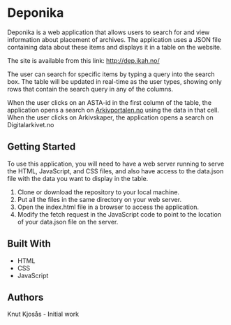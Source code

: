 # Deponika
Deponika is a web application that allows users to search for and view information about placement of archives. The application uses a JSON file containing data about these items and displays it in a table on the website.

The site is available from this link: http://dep.ikah.no/

The user can search for specific items by typing a query into the search box. The table will be updated in real-time as the user types, showing only rows that contain the search query in any of the columns.

When the user clicks on an ASTA-id in the first column of the table, the application opens a search on [Arkivportalen.no](http://www.arkivportalen.no) using the data in that cell. When the user clicks on Arkivskaper, the application opens a search on Digitalarkivet.no

## Getting Started
To use this application, you will need to have a web server running to serve the HTML, JavaScript, and CSS files, and also have access to the data.json file with the data you want to display in the table.

1. Clone or download the repository to your local machine.
2. Put all the files in the same directory on your web server.
3. Open the index.html file in a browser to access the application.
4. Modify the fetch request in the JavaScript code to point to the location of your data.json file on the server.

## Built With
- HTML
- CSS
- JavaScript

## Authors
Knut Kjosås - Initial work
